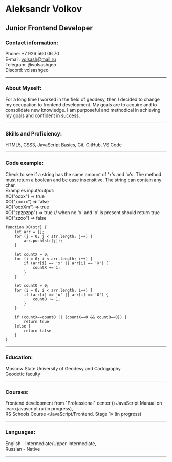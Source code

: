 # Aleksandr Volkov
## Junior Frontend Developer  
### Contact information:

Phone: +7 926 560 06 70  
E-mail: volsash@mail.ru  
Telegram: @volsashgeo  
Discord: volsashgeo  

________________________________________________________________________________

### About Myself:

For a long time I worked in the field of geodesy, then I decided to change my occupation to frontend development. My goals are to acquire and to consolidate new knowledge.
I am purposeful and methodical in achieving my goals and confident in success.  

________________________________________________________________________________


### Skills and Proficiency:

HTML5, CSS3,
JavaScript Basics,
Git, GitHub,
VS Code  

________________________________________________________________________________

### Code example:

Check to see if a string has the same amount of 'x's and 'o's. The method must return a boolean and be case insensitive. The string can contain any char.  
Examples input/output:  
XO("ooxx") => true  
XO("xooxx") => false  
XO("ooxXm") => true  
XO("zpzpzpp") => true // when no 'x' and 'o' is present should return true  
XO("zzoo") => false  

    function XO(str) {
        let arr = [];
        for (j = 0; j < str.length; j++) {
            arr.push(str[j]);
        }

        let countX = 0;
        for (i = 0; i < arr.length; i++) {
            if (arr[i] == 'x' || arr[i] == 'X') {
                countX += 1;
            }
        }

        let countO = 0;
        for (i = 0; i < arr.length; i++) {
            if (arr[i] == 'o' || arr[i] == 'O') {
                countO += 1;
            }
        }

        if (countX==countO || (countX==0 && countO==0)) {
            return true
        }else {
            return false
        }
    } 

________________________________________________________________________________

### Education:  
Moscow State University of Geodesy and Cartography  
Geodetic faculty  

________________________________________________________________________________


### Courses:  
Frontend development from "Professional" center () 
JavaScript Manual on learn.javascript.ru (in progress),  
RS Schools Course «JavaScript/Frontend. Stage 1» (in progress) 

________________________________________________________________________________

### Languages:  
English - Intermediate/Upper-intermediate,  
Russian - Native  

________________________________________________________________________________




